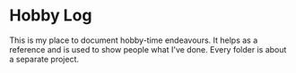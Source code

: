 # Hobby Log

This is my place to document hobby-time endeavours. It helps as a reference and is used to show people what I've done. Every folder is about a separate project.
